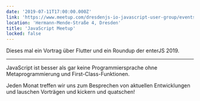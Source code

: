 ```yaml
---
date: '2019-07-11T17:00:00.000Z'
link: 'https://www.meetup.com/dresdenjs-io-javascript-user-group/events/262319409'
location: 'Hermann-Mende-Straße 4, Dresden'
title: 'JavaScript Meetup'
locked: false
---
```

Dieses mal ein Vortrag über Flutter und ein Roundup der enterJS 2019.

---

JavaScript ist besser als gar keine Programmiersprache ohne Metaprogrammierung und First-Class-Funktionen.

Jeden Monat treffen wir uns zum Besprechen von aktuellen Entwicklungen und lauschen Vorträgen und kickern und quatschen!

